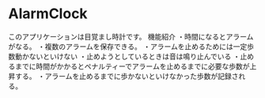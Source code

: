 # AlarmClock

このアプリケーションは目覚まし時計です。
機能紹介
・時間になるとアラームがなる。
・複数のアラームを保存できる。
・アラームを止めるためには一定歩数動かないといけない
・止めようとしているときは音は鳴り止んでいる
・止めるまでに時間がかかるとペナルティーでアラームを止めるまでに必要な歩数が上昇する。
・アラームを止めるまでに歩かないといけなかった歩数が記録される。
